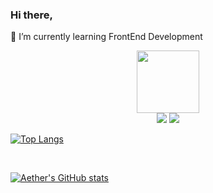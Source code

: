 
### Hi there,
🌱 I’m currently learning FrontEnd Development
<div id="header" align="center">
  <img src="https://media.giphy.com/media/CrFLL3CnRpw5ddlBMm/giphy.gif" width="100"/>
</div>
<div align="center">
  <a href="https://www.linkedin.com/in/v%C5%A9-quang-huy-499580252/"><img src="https://img.shields.io/badge/LinkedIn-blue?logo=linkedin&logoColor=white&style=for-the-badge"></a>
  <a href="https://twitter.com/HuyVQuang"><img src="https://img.shields.io/badge/Twitter-blue?style=for-the-badge&logo=twitter&logoColor=white"></a>
</div>

[![Top Langs](https://github-readme-stats.vercel.app/api/top-langs/?username=hvuquang&layout=compact)](https://github.com/anuraghazra/github-readme-stats)

<br>

[![Aether's GitHub stats](https://github-readme-stats.vercel.app/api?username=hvuquang)](https://github.com/anuraghazra/github-readme-stats)


<!--
**hvuquang/hvuquang** is a ✨ _special_ ✨ repository because its `README.md` (this file) appears on your GitHub profile.

Here are some ideas to get you started:

- 🔭 I’m currently working on ...
- 🌱 I’m currently learning ...
- 👯 I’m looking to collaborate on ...
- 🤔 I’m looking for help with ...
- 💬 Ask me about ...
- 📫 How to reach me: ...
- 😄 Pronouns: ...
- ⚡ Fun fact: ...
-->
